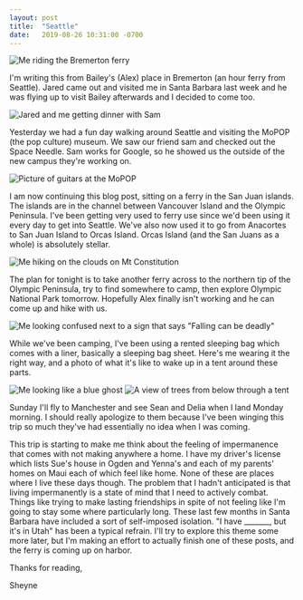```yaml
---
layout: post
title:  "Seattle"
date:   2019-08-26 10:31:00 -0700
---
```


![Me riding the Bremerton ferry]({{site.baseurl}}/assets/bremerton-ferry.jpg)

I'm writing this from Bailey's (Alex) place in Bremerton (an hour ferry from Seattle).
Jared came out and visited me in Santa Barbara last week and he was flying up to visit
Bailey afterwards and I decided to come too.

![Jared and me getting dinner with Sam]({{site.baseurl}}/assets/dinner-with-sam.jpg)

Yesterday we had a fun day walking around Seattle and visiting the MoPOP (the pop
culture) museum. We saw our friend sam and checked out the Space Needle. Sam works for
Google, so he showed us the outside of the new campus they're working on.

![Picture of guitars at the MoPOP]({{site.baseurl}}/assets/guitars.jpg)

I am now continuing this blog post, sitting on a ferry in the San Juan islands. The
islands are in the channel between Vancouver Island and the Olympic Peninsula. I've
been getting very used to ferry use since we'd been using it every day to get into
Seattle. We've also now used it to go from Anacortes to San Juan Island to Orcas
Island. Orcas Island (and the San Juans as a whole) is absolutely stellar.

![Me hiking on the clouds on Mt Constitution]({{site.baseurl}}/assets/hiking-on-mt-constitution.jpg)

The plan for tonight is to take another ferry across to the northern tip of the Olympic
Peninsula, try to find somewhere to camp, then explore Olympic National Park tomorrow.
Hopefully Alex finally isn't working and he can come up and hike with us.

![Me looking confused next to a sign that says "Falling can be deadly"]({{site.baseurl}}/assets/falling-can-be-deadly.jpg)

While we've been camping, I've been using a rented sleeping bag which comes with a
liner, basically a sleeping bag sheet. Here's me wearing it the right way, and a photo
of what it's like to wake up in a tent around these parts.

![Me looking like a blue ghost]({{site.baseurl}}/assets/the-blue-...-ghost.jpg)
![A view of trees from below through a tent]({{site.baseurl}}/assets/waking-up-in-anacortes.jpg)

Sunday I'll fly to Manchester and see Sean and Delia when I land Monday morning. I
should really apologize to them because I've been winging this trip so much they've
had essentially no idea when I was coming.

This trip is starting to make me think about the feeling of impermanence that comes
with not making anywhere a home. I have my driver's license which lists Sue's house
in Ogden and Yenna's and each of my parents' homes on Maui each of which feel like
home. None of these are places where I live these days though. The problem that I
hadn't anticipated is that living impermanently is a state of mind that I need to
actively combat. Things like trying to make lasting friendships in spite of not
feeling like I'm going to stay some where particularly long. These last few months
in Santa Barbara have included a sort of self-imposed isolation. "I have _______,
but it's in Utah" has been a typical refrain. I'll try to explore this theme some
more later, but I'm making an effort to actually finish one of these posts, and the
ferry is coming up on harbor.

Thanks for reading,

Sheyne
